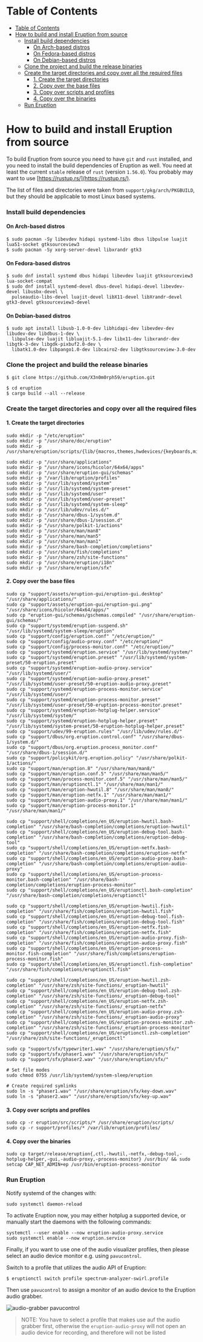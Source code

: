 # Table of Contents

- [Table of Contents](#table-of-contents)
- [How to build and install Eruption from source](#how-to-build-and-install-eruption-from-source)
    - [Install build dependencies](#install-build-dependencies)
      - [On Arch-based distros](#on-arch-based-distros)
      - [On Fedora-based distros](#on-fedora-based-distros)
      - [On Debian-based distros](#on-debian-based-distros)
    - [Clone the project and build the release binaries](#clone-the-project-and-build-the-release-binaries)
    - [Create the target directories and copy over all the required files](#create-the-target-directories-and-copy-over-all-the-required-files)
      - [1. Create the target directories](#1-create-the-target-directories)
      - [2. Copy over the base files](#2-copy-over-the-base-files)
      - [3. Copy over scripts and profiles](#3-copy-over-scripts-and-profiles)
      - [4. Copy over the binaries](#4-copy-over-the-binaries)
    - [Run Eruption](#run-eruption)

# How to build and install Eruption from source

To build Eruption from source you need to have `git` and `rust` installed, and you need to install the build
dependencies of Eruption as well. You need at least the current `stable` release of `rust` (version `1.56.0`).
You probably may want to use [https://rustup.rs/](https://rustup.rs/).

The list of files and directories were taken from `support/pkg/arch/PKGBUILD`, but they should be applicable to most
Linux based systems.

### Install build dependencies

#### On Arch-based distros

```shell
$ sudo pacman -Sy libevdev hidapi systemd-libs dbus libpulse luajit lua51-socket gtksourceview3
$ sudo pacman -Sy xorg-server-devel libxrandr gtk3
```

#### On Fedora-based distros

```shell
$ sudo dnf install systemd dbus hidapi libevdev luajit gtksourceview3 lua-socket-compat
$ sudo dnf install systemd-devel dbus-devel hidapi-devel libevdev-devel libusbx-devel \
  pulseaudio-libs-devel luajit-devel libX11-devel libXrandr-devel gtk3-devel gtksourceview3-devel
```

#### On Debian-based distros

```shell
$ sudo apt install libusb-1.0-0-dev libhidapi-dev libevdev-dev libudev-dev libdbus-1-dev \
  libpulse-dev luajit libluajit-5.1-dev libx11-dev libxrandr-dev libgtk-3-dev libgdk-pixbuf2.0-dev \
  libatk1.0-dev libpango1.0-dev libcairo2-dev libgtksourceview-3.0-dev
```

### Clone the project and build the release binaries

```shell
$ git clone https://github.com/X3n0m0rph59/eruption.git

$ cd eruption
$ cargo build --all --release
```

### Create the target directories and copy over all the required files

#### 1. Create the target directories

```shell
sudo mkdir -p "/etc/eruption"
sudo mkdir -p "/usr/share/doc/eruption"
sudo mkdir -p /usr/share/eruption/scripts/{lib/{macros,themes,hwdevices/{keyboards,mice}},examples}

sudo mkdir -p "/usr/share/applications"
sudo mkdir -p "/usr/share/icons/hicolor/64x64/apps"
sudo mkdir -p "/usr/share/eruption-gui/schemas"
sudo mkdir -p "/var/lib/eruption/profiles"
sudo mkdir -p "/usr/lib/systemd/system"
sudo mkdir -p "/usr/lib/systemd/system-preset"
sudo mkdir -p "/usr/lib/systemd/user"
sudo mkdir -p "/usr/lib/systemd/user-preset"
sudo mkdir -p "/usr/lib/systemd/system-sleep"
sudo mkdir -p "/usr/lib/udev/rules.d/"
sudo mkdir -p "/usr/share/dbus-1/system.d"
sudo mkdir -p "/usr/share/dbus-1/session.d"
sudo mkdir -p "/usr/share/polkit-1/actions"
sudo mkdir -p "/usr/share/man/man8"
sudo mkdir -p "/usr/share/man/man5"
sudo mkdir -p "/usr/share/man/man1"
sudo mkdir -p "/usr/share/bash-completion/completions"
sudo mkdir -p "/usr/share/fish/completions"
sudo mkdir -p "/usr/share/zsh/site-functions"
sudo mkdir -p "/usr/share/eruption/i18n"
sudo mkdir -p "/usr/share/eruption/sfx"
```

#### 2. Copy over the base files

```shell
sudo cp "support/assets/eruption-gui/eruption-gui.desktop" "/usr/share/applications/"
sudo cp "support/assets/eruption-gui/eruption-gui.png" "/usr/share/icons/hicolor/64x64/apps/"
sudo cp "eruption-gui/schemas/gschemas.compiled" "/usr/share/eruption-gui/schemas/"
sudo cp "support/systemd/eruption-suspend.sh" "/usr/lib/systemd/system-sleep/eruption"
sudo cp "support/config/eruption.conf" "/etc/eruption/"
sudo cp "support/config/audio-proxy.conf" "/etc/eruption/"
sudo cp "support/config/process-monitor.conf" "/etc/eruption/"
sudo cp "support/systemd/eruption.service" "/usr/lib/systemd/system/"
sudo cp "support/systemd/eruption.preset" "/usr/lib/systemd/system-preset/50-eruption.preset"
sudo cp "support/systemd/eruption-audio-proxy.service" "/usr/lib/systemd/user/"
sudo cp "support/systemd/eruption-audio-proxy.preset" "/usr/lib/systemd/user-preset/50-eruption-audio-proxy.preset"
sudo cp "support/systemd/eruption-process-monitor.service" "/usr/lib/systemd/user/"
sudo cp "support/systemd/eruption-process-monitor.preset" "/usr/lib/systemd/user-preset/50-eruption-process-monitor.preset"
sudo cp "support/systemd/eruption-hotplug-helper.service" "/usr/lib/systemd/system/"
sudo cp "support/systemd/eruption-hotplug-helper.preset" "/usr/lib/systemd/system-preset/50-eruption-hotplug-helper.preset"
sudo cp "support/udev/99-eruption.rules" "/usr/lib/udev/rules.d/"
sudo cp "support/dbus/org.eruption.control.conf" "/usr/share/dbus-1/system.d/"
sudo cp "support/dbus/org.eruption.process_monitor.conf" "/usr/share/dbus-1/session.d/"
sudo cp "support/policykit/org.eruption.policy" "/usr/share/polkit-1/actions/"
sudo cp "support/man/eruption.8" "/usr/share/man/man8/"
sudo cp "support/man/eruption.conf.5" "/usr/share/man/man5/"
sudo cp "support/man/process-monitor.conf.5" "/usr/share/man/man5/"
sudo cp "support/man/eruptionctl.1" "/usr/share/man/man1/"
sudo cp "support/man/eruption-hwutil.8" "/usr/share/man/man8/"
sudo cp "support/man/eruption-netfx.1" "/usr/share/man/man1/"
sudo cp "support/man/eruption-audio-proxy.1" "/usr/share/man/man1/"
sudo cp "support/man/eruption-process-monitor.1" "/usr/share/man/man1/"

sudo cp "support/shell/completions/en_US/eruption-hwutil.bash-completion" "/usr/share/bash-completion/completions/eruption-hwutil"
sudo cp "support/shell/completions/en_US/eruption-debug-tool.bash-completion" "/usr/share/bash-completion/completions/eruption-debug-tool"
sudo cp "support/shell/completions/en_US/eruption-netfx.bash-completion" "/usr/share/bash-completion/completions/eruption-netfx"
sudo cp "support/shell/completions/en_US/eruption-audio-proxy.bash-completion" "/usr/share/bash-completion/completions/eruption-audio-proxy"
sudo cp "support/shell/completions/en_US/eruption-process-monitor.bash-completion" "/usr/share/bash-completion/completions/eruption-process-monitor"
sudo cp "support/shell/completions/en_US/eruptionctl.bash-completion" "/usr/share/bash-completion/completions/eruptionctl"

sudo cp "support/shell/completions/en_US/eruption-hwutil.fish-completion" "/usr/share/fish/completions/eruption-hwutil.fish"
sudo cp "support/shell/completions/en_US/eruption-debug-tool.fish-completion" "/usr/share/fish/completions/eruption-debug-tool.fish"
sudo cp "support/shell/completions/en_US/eruption-netfx.fish-completion" "/usr/share/fish/completions/eruption-netfx.fish"
sudo cp "support/shell/completions/en_US/eruption-audio-proxy.fish-completion" "/usr/share/fish/completions/eruption-audio-proxy.fish"
sudo cp "support/shell/completions/en_US/eruption-process-monitor.fish-completion" "/usr/share/fish/completions/eruption-process-monitor.fish"
sudo cp "support/shell/completions/en_US/eruptionctl.fish-completion" "/usr/share/fish/completions/eruptionctl.fish"

sudo cp "support/shell/completions/en_US/eruption-hwutil.zsh-completion" "/usr/share/zsh/site-functions/_eruption-hwutil"
sudo cp "support/shell/completions/en_US/eruption-debug-tool.zsh-completion" "/usr/share/zsh/site-functions/_eruption-debug-tool"
sudo cp "support/shell/completions/en_US/eruption-netfx.zsh-completion" "/usr/share/zsh/site-functions/_eruption-netfx"
sudo cp "support/shell/completions/en_US/eruption-audio-proxy.zsh-completion" "/usr/share/zsh/site-functions/_eruption-audio-proxy"
sudo cp "support/shell/completions/en_US/eruption-process-monitor.zsh-completion" "/usr/share/zsh/site-functions/_eruption-process-monitor"
sudo cp "support/shell/completions/en_US/eruptionctl.zsh-completion" "/usr/share/zsh/site-functions/_eruptionctl"

sudo cp "support/sfx/typewriter1.wav" "/usr/share/eruption/sfx/"
sudo cp "support/sfx/phaser1.wav" "/usr/share/eruption/sfx/"
sudo cp "support/sfx/phaser2.wav" "/usr/share/eruption/sfx/"

# Set file modes
sudo chmod 0755 /usr/lib/systemd/system-sleep/eruption

# Create required symlinks
sudo ln -s "phaser1.wav" "/usr/share/eruption/sfx/key-down.wav"
sudo ln -s "phaser2.wav" "/usr/share/eruption/sfx/key-up.wav"
```

#### 3. Copy over scripts and profiles

```shell
sudo cp -r eruption/src/scripts/* /usr/share/eruption/scripts/
sudo cp -r support/profiles/* /var/lib/eruption/profiles/
```

#### 4. Copy over the binaries

```shell
sudo cp target/release/eruption{,ctl,-hwutil,-netfx,-debug-tool,-hotplug-helper,-gui,-audio-proxy,-process-monitor} /usr/bin/ && sudo setcap CAP_NET_ADMIN+ep /usr/bin/eruption-process-monitor
```

### Run Eruption

Notify systemd of the changes with:

```shell
sudo systemctl daemon-reload
```

To activate Eruption now, you may either hotplug a supported device, or manually start the daemons with the following
commands:

```shell
systemctl --user enable --now eruption-audio-proxy.service
sudo systemctl enable --now eruption.service
```

Finally, if you want to use one of the audio visualizer profiles, then please select an audio device monitor e.g.
using `pavucontrol`.

Switch to a profile that utilizes the audio API of Eruption:
```shell
$ eruptionctl switch profile spectrum-analyzer-swirl.profile
```

Then use `pavucontrol` to assign a monitor of an audio device to the Eruption audio grabber.

![audio-grabber pavucontrol](docs/assets/screenshot-audio-grabber-pavucontrol.png)
> NOTE: You have to select a profile that makes use auf the audio grabber first, otherwise the
> `eruption-audio-proxy` will not open an audio device for recording, and therefore will not be listed
